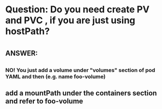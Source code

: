 
#
#  Question: Do you need create PV and PVC , if you are just using hostPath?
#

##
## ANSWER:
##


###
### NO!  You just add a volume under "volumes" section of pod YAML and then (e.g. name foo-volume)
##       add a mountPath under the containers section and refer to foo-volume
##
